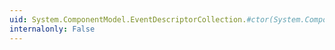 ```yaml
---
uid: System.ComponentModel.EventDescriptorCollection.#ctor(System.ComponentModel.EventDescriptor[],System.Boolean)
internalonly: False
---
```

